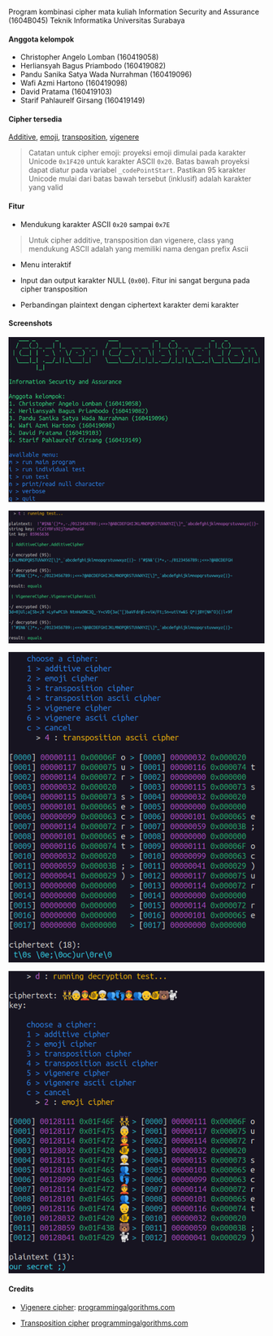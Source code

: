 Program kombinasi cipher mata kuliah Information Security and Assurance (1604B045) Teknik Informatika Universitas Surabaya

#### Anggota kelompok

- Christopher Angelo Lomban (160419058)
- Herliansyah Bagus Priambodo (160419082)
- Pandu Sanika Satya Wada Nurrahman (160419096)
- Wafi Azmi Hartono (160419098)
- David Pratama (160419103)
- Starif Pahlaurelf Girsang (160419149)

#### Cipher tersedia

[Additive](AdditiveCipher/), [emoji](EmojiCipher/), [transposition](TranspositionCipher/), [vigenere](VigenereCipher/)

> Catatan untuk cipher emoji: proyeksi emoji dimulai pada karakter Unicode `0x1F420` untuk karakter ASCII `0x20`. Batas bawah proyeksi dapat diatur pada variabel `_codePointStart`. Pastikan 95 karakter Unicode mulai dari batas bawah tersebut (inklusif) adalah karakter yang valid

#### Fitur

- Mendukung karakter ASCII `0x20` sampai `0x7E`

> Untuk cipher additive, transposition dan vigenere, class yang mendukung ASCII adalah yang memiliki nama dengan prefix Ascii

- Menu interaktif

- Input dan output karakter NULL (`0x00`). Fitur ini sangat berguna pada cipher transposition

- Perbandingan plaintext dengan ciphertext karakter demi karakter

#### Screenshots

![Menu utama](src/screenshot-menu-utama.png)

![Menu tes semua cipher](src/screenshot-menu-tes-semua-cipher.png)

![Perbandingan karakter](src/screenshot-perbandingan-karakter.png)

![Emoji cipher](src/screenshot-emoji-cipher.png)

#### Credits

- [Vigenere cipher](VigenereCipher/VigenereCipher/VigenereCipher.cs): [programmingalgorithms.com](https://www.programmingalgorithms.com/algorithm/vigenere-cipher)

- [Transposition cipher](TranspositionCipher/TranspositionCipher/TranspositionCipher.cs) [programmingalgorithms.com](https://www.programmingalgorithms.com/algorithm/transposition-cipher)
